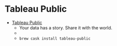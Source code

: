 # Tableau Public
- [Tableau Public](https://public.tableau.com/s/)
  -  Your data has a story. Share it with the world.
  - 
  - `brew cask install tableau-public`
